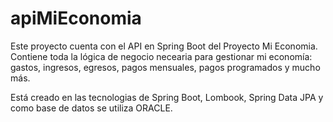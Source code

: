 # apiMiEconomia

Este proyecto cuenta con el API en Spring Boot del Proyecto Mi Economia.
Contiene toda la lógica de negocio necearia para gestionar mi economía: gastos, ingresos, egresos,
pagos mensuales, pagos programados y mucho más.

Está creado en las tecnologias de Spring Boot, Lombook, Spring Data JPA y como base de datos se utiliza ORACLE. 
